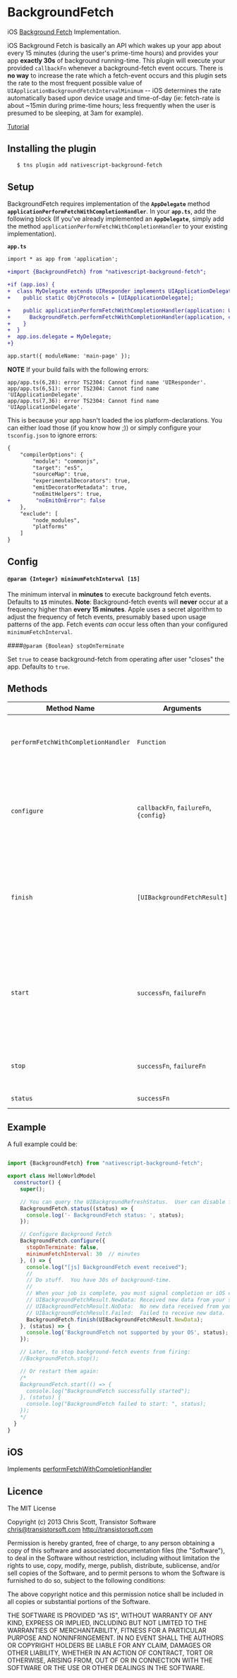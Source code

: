 BackgroundFetch
==============================

iOS [Background Fetch](https://developer.apple.com/library/ios/documentation/UIKit/Reference/UIApplication_Class/#//apple_ref/occ/instm/UIApplication/setMinimumBackgroundFetchInterval:) Implementation.  

iOS Background Fetch is basically an API which wakes up your app about every 15 minutes (during the user's prime-time hours) and provides your app **exactly 30s** of background running-time.  This plugin will execute your provided `callbackFn` whenever a background-fetch event occurs.  There is **no way** to increase the rate which a fetch-event occurs and this plugin sets the rate to the most frequent possible value of `UIApplicationBackgroundFetchIntervalMinimum` -- iOS determines the rate automatically based upon device usage and time-of-day (ie: fetch-rate is about ~15min during prime-time hours; less frequently when the user is presumed to be sleeping, at 3am for example).

[Tutorial](http://www.doubleencore.com/2013/09/ios-7-background-fetch/)

## Installing the plugin ##

```Bash
   $ tns plugin add nativescript-background-fetch
```

## Setup

BackgroundFetch requires implementation of the **`AppDelegate`** method **`applicationPerformFetchWithCompletionHandler`**.  In your **`app.ts`**, add the following block (If you've already implemented an **`AppDelegate`**, simply add the method `applicationPerformFetchWithCompletionHandler` to your existing implementation).

**`app.ts`**
```diff
import * as app from 'application';

+import {BackgroundFetch} from "nativescript-background-fetch";

+if (app.ios) {
+  class MyDelegate extends UIResponder implements UIApplicationDelegate {
+    public static ObjCProtocols = [UIApplicationDelegate];

+    public applicationPerformFetchWithCompletionHandler(application: UIApplication, completionHandler:any) {
+      BackgroundFetch.performFetchWithCompletionHandler(application, completionHandler);
+    }
+  }
+  app.ios.delegate = MyDelegate;
+}

app.start({ moduleName: 'main-page' });
```

**NOTE** If your build fails with the following errors:
```
app/app.ts(6,28): error TS2304: Cannot find name 'UIResponder'.
app/app.ts(6,51): error TS2304: Cannot find name 'UIApplicationDelegate'.
app/app.ts(7,36): error TS2304: Cannot find name 'UIApplicationDelegate'.
```

This is because your app hasn't loaded the ios platform-declarations.  You can either load those (if you know how ;)) or simply configure your `tsconfig.json` to ignore errors:

```diff
{
    "compilerOptions": {
        "module": "commonjs",
        "target": "es5",
        "sourceMap": true,
        "experimentalDecorators": true,
        "emitDecoratorMetadata": true,
        "noEmitHelpers": true,
+        "noEmitOnError": false
    },
    "exclude": [
        "node_modules",
        "platforms"
    ]
}
```

## Config 

#### `@param {Integer} minimumFetchInterval [15]`

The minimum interval in **minutes** to execute background fetch events.  Defaults to **`15`** minutes.  **Note**:  Background-fetch events will **never** occur at a frequency higher than **every 15 minutes**.  Apple uses a secret algorithm to adjust the frequency of fetch events, presumably based upon usage patterns of the app.  Fetch events *can* occur less often than your configured `minimumFetchInterval`.

####`@param {Boolean} stopOnTerminate`

Set `true` to cease background-fetch from operating after user "closes" the app.  Defaults to `true`.

## Methods

| Method Name | Arguments | Notes
|-------------|-----------|---------------------------------------------------|
| `performFetchWithCompletionHandler` | `Function` | This method is **required** to be called in your custom `AppDelegate`, initiated the background-fetch event received from iOS.  See [Setup instructions](#setup) above. |
| `configure` | `callbackFn`, `failureFn`, `{config}` | Configures the plugin's fetch `callbackFn`.  This callback will fire each time an iOS background-fetch event occurs (typically every 15 min).  The `failureFn` will be called if the device doesn't support background-fetch. |
| `finish` | `[UIBackgroundFetchResult]` | You **MUST** call this method in your fetch `callbackFn` provided to `#configure` in order to signal to iOS that your fetch action is complete.  iOS provides **only** 30s of background-time for a fetch-event -- if you exceed this 30s, iOS will kill your app. |
| `start` | `successFn`, `failureFn` | Start the background-fetch API.  Your `callbackFn` provided to `#configure` will be executed each time a background-fetch event occurs.  **NOTE** the `#configure` method *automatically* calls `#start`.  You do **not** have to call this method after you `#configure` the plugin |
| `stop` | `successFn`, `failureFn` | Stop the background-fetch API from firing fetch events.  Your `callbackFn` provided to `#configure` will no longer be executed. |
| `status` | `successFn` | Fetch the `UIBackgroundRefreshStatus` |

## Example ##

A full example could be:
```Javascript

import {BackgroundFetch} from "nativescript-background-fetch";

export class HelloWorldModel
  constructor() {
    super();

    // You can query the UIBackgroundRefreshStatus.  User can disable fetch.
    BackgroundFetch.status((status) => {
      console.log('- BackgroundFetch status: ', status);
    });

    // Configure Background Fetch
    BackgroundFetch.configure({
      stopOnTerminate: false,
      minimumFetchInterval: 30  // minutes
    }, () => {
      console.log("[js] BackgroundFetch event received");
      //
      // Do stuff.  You have 30s of background-time.
      //
      // When your job is complete, you must signal completion or iOS can kill your app.  Signal the nature of the fetch-event, whether you recevied:
      // UIBackgroundFetchResult.NewData: Received new data from your server
      // UIBackgroundFetchResult.NoData:  No new data received from your server
      // UIBackgroundFetchResult.Failed:  Failed to receive new data.
      BackgroundFetch.finish(UIBackgroundFetchResult.NewData);
    }, (status) => {
      console.log('BackgroundFetch not supported by your OS', status);
    });

    // Later, to stop background-fetch events from firing:
    //BackgroundFetch.stop();

    // Or restart them again:
    /*
    BackgroundFetch.start(() => {
      console.log("BackgroundFetch successfully started");
    }, (status) {
      console.log("BackgroundFetch failed to start: ", status);
    });
    */
  }
}
```

## iOS

Implements [performFetchWithCompletionHandler](https://developer.apple.com/library/ios/documentation/UIKit/Reference/UIApplicationDelegate_Protocol/Reference/Reference.html#//apple_ref/occ/intfm/UIApplicationDelegate/application:performFetchWithCompletionHandler:)

## Licence ##

The MIT License

Copyright (c) 2013 Chris Scott, Transistor Software <chris@transistorsoft.com>
http://transistorsoft.com

Permission is hereby granted, free of charge, to any person obtaining a copy
of this software and associated documentation files (the "Software"), to deal
in the Software without restriction, including without limitation the rights
to use, copy, modify, merge, publish, distribute, sublicense, and/or sell
copies of the Software, and to permit persons to whom the Software is
furnished to do so, subject to the following conditions:

The above copyright notice and this permission notice shall be included in
all copies or substantial portions of the Software.

THE SOFTWARE IS PROVIDED "AS IS", WITHOUT WARRANTY OF ANY KIND, EXPRESS OR
IMPLIED, INCLUDING BUT NOT LIMITED TO THE WARRANTIES OF MERCHANTABILITY,
FITNESS FOR A PARTICULAR PURPOSE AND NONINFRINGEMENT. IN NO EVENT SHALL THE
AUTHORS OR COPYRIGHT HOLDERS BE LIABLE FOR ANY CLAIM, DAMAGES OR OTHER
LIABILITY, WHETHER IN AN ACTION OF CONTRACT, TORT OR OTHERWISE, ARISING FROM,
OUT OF OR IN CONNECTION WITH THE SOFTWARE OR THE USE OR OTHER DEALINGS IN
THE SOFTWARE.
